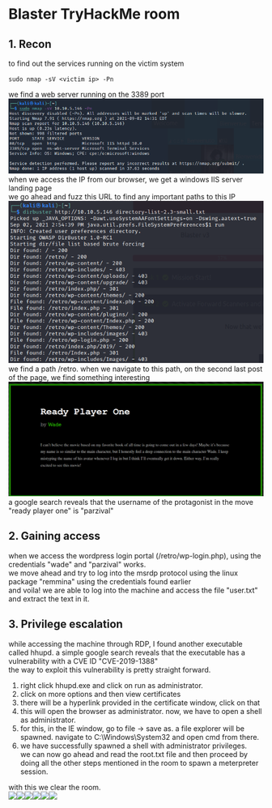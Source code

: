 # Blaster TryHackMe room
## 1. Recon
to find out the services running on the victim system
```
sudo nmap -sV <victim ip> -Pn
```
we find a web server running on the 3389 port
![img for recon](recon.png) <br>
when we access the IP from our browser, we get a windows IIS server landing page <br>
we go ahead and fuzz this URL to find any important paths to this IP
![img for fuzz](fuzz.png) <br>
we find a path /retro. when we navigate to this path, on the second last post of the page, we find something interesting
![img post](post.png) <br>
a google search reveals that the username of the protagonist in the move "ready player one" is "parzival" <br>
## 2. Gaining access
when we access the wordpress login portal (/retro/wp-login.php), using the credentials "wade" and "parzival" works. <br>
we move ahead and try to log into the msrdp protocol using the linux package "remmina" using the credentials found earlier <br>
and voila! we are able to log into the machine and access the file "user.txt" and extract the text in it.
## 3. Privilege escalation
while accessing the machine through RDP, I found another executable called hhupd. a simple google search reveals that the executable has a vulnerability with a CVE ID "CVE-2019-1388" <br>
the way to exploit this vulnerability is pretty straight forward.
1. right click hhupd.exe and click on run as administrator.
2. click on more options and then view certificates
3. there will be a hyperlink provided in the certificate window, click on that
4. this will open the browser as administrator. now, we have to open a shell as administrator.
5. for this, in the IE window, go to file -> save as. a file explorer will be spawned. navigate to C:\Windows\System32 and open cmd from there.
6. we have successfully spawned a shell with administrator privileges. <br>
we can now go ahead and read the root.txt file and then proceed by doing all the other steps mentioned in the room to spawn a meterpreter session.

with this we clear the room.<br>
<img src="https://emojis.slackmojis.com/emojis/images/1563480763/5999/meow_party.gif?1563480763" width="30"/><img src="https://emojis.slackmojis.com/emojis/images/1563480763/5999/meow_party.gif?1563480763" width="30"/><img src="https://emojis.slackmojis.com/emojis/images/1563480763/5999/meow_party.gif?1563480763" width="30"/><img src="https://emojis.slackmojis.com/emojis/images/1563480763/5999/meow_party.gif?1563480763" width="30"/><img src="https://emojis.slackmojis.com/emojis/images/1563480763/5999/meow_party.gif?1563480763" width="30"/><img src="https://emojis.slackmojis.com/emojis/images/1563480763/5999/meow_party.gif?1563480763" width="30"/>